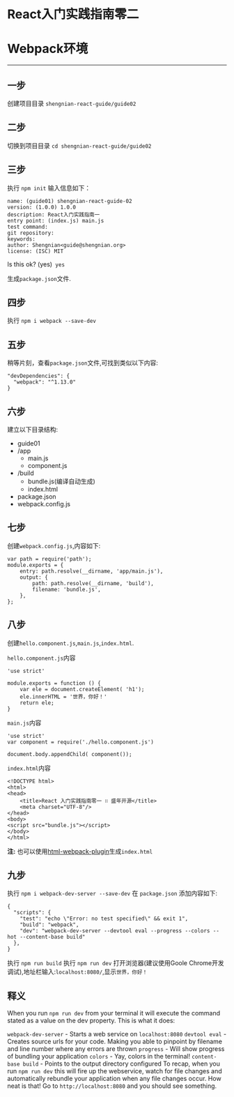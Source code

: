 React入门实践指南零二
===

# Webpack环境
----
## 一步
创建项目目录 `shengnian-react-guide/guide02`
## 二步
切换到项目目录 `cd shengnian-react-guide/guide02`
## 三步
执行 `npm init` 输入信息如下：
```
name: (guide01) shengnian-react-guide-02
version: (1.0.0) 1.0.0
description: React入门实践指南一
entry point: (index.js) main.js
test command:
git repository:
keywords:
author: Shengnian<guide@shengnian.org>
license: (ISC) MIT
```
Is this ok? (yes)` yes`

生成`package.json`文件.
## 四步
执行 `npm i webpack --save-dev`
## 五步
稍等片刻，查看`package.json`文件,可找到类似以下内容:
```
"devDependencies": {
  "webpack": "^1.13.0"
}
```
## 六步
建立以下目录结构:
- guide01
 - /app
   - main.js
   - component.js
 - /build
   - bundle.js(编译自动生成)
   - index.html
 - package.json
 - webpack.config.js

## 七步
创建`webpack.config.js`,内容如下:
```
var path = require('path');
module.exports = {
    entry: path.resolve(__dirname, 'app/main.js'),
    output: {
        path: path.resolve(__dirname, 'build'),
        filename: 'bundle.js',
    },
};
```
## 八步
创建`hello.component.js`,`main.js`,`index.html`.

`hello.component.js`内容
```
'use strict'

module.exports = function () {
    var ele = document.createElement( 'h1');
    ele.innerHTML = '世界，你好！'
    return ele;
}
```

`main.js`内容
```
'use strict'
var component = require('./hello.component.js')

document.body.appendChild( component());
```

`index.html`内容
```
<!DOCTYPE html>
<html>
<head>
    <title>React 入门实践指南零一 ∷ 盛年开源</title>
    <meta charset="UTF-8"/>
</head>
<body>
<script src="bundle.js"></script>
</body>
</html>
```
**注:** 也可以使用[html-webpack-plugin](https://www.npmjs.com/package/html-webpack-plugin)生成`index.html`

## 九步
执行 `npm i webpack-dev-server --save-dev`
在 `package.json` 添加内容如下:
```
{
  "scripts": {
    "test": "echo \"Error: no test specified\" && exit 1",
    "build": "webpack",
    "dev": "webpack-dev-server --devtool eval --progress --colors --hot --content-base build"
  },
}
```
执行 `npm run build`
执行 `npm run dev`
打开浏览器(建议使用Goole Chrome开发调试),地址栏输入:`localhost:8080/`,显示`世界，你好！`

## 释义
When you run `npm run dev` from your terminal it will execute the command stated as a value on the dev property. This is what it does:

`webpack-dev-server` - Starts a web service on `localhost:8080`
`devtool eval` - Creates source urls for your code. Making you able to pinpoint by filename and line number where any errors are thrown
`progress` - Will show progress of bundling your application
`colors` - Yay, colors in the terminal!
`content-base build` - Points to the output directory configured To recap, when you run `npm run dev` this will fire up the webservice, watch for file changes and automatically rebundle your application when any file changes occur. How neat is that!
Go to `http://localhost:8080` and you should see something.
